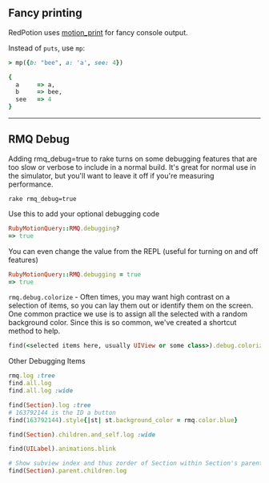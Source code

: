 ## Fancy printing

RedPotion uses [motion_print](https://github.com/OTGApps/motion_print) for fancy console output.

Instead of `puts`, use `mp`:

```ruby
> mp({b: "bee", a: 'a', see: 4})

{
  a     => a,
  b     => bee,
  see   => 4
}
```
------

## RMQ Debug

Adding rmq_debug=true to rake turns on some debugging features that are too slow or verbose to include in a normal build.  It's great for normal use in the simulator, but you'll want to leave it off if you're measuring performance.

```
rake rmq_debug=true
```

Use this to add your optional debugging code
```ruby
RubyMotionQuery::RMQ.debugging?
=> true
```

You can even change the value from the REPL (useful for turning on and off features)
```ruby
RubyMotionQuery::RMQ.debugging = true
=> true
```

`rmq.debug.colorize` - Often times, you may want high contrast on a selection of items, so you can lay them out or identify them on the screen.  One common practice we use is to assign all the selected with a random background color.   Since this is so common, we've created a shortcut method to help.
```ruby
find(<selected items here, usually UIView or some class>).debug.colorize
```

Other Debugging Items
```ruby
rmq.log :tree
find.all.log
find.all.log :wide

find(Section).log :tree
# 163792144 is the ID a button
find(163792144).style{|st| st.background_color = rmq.color.blue}

find(Section).children.and_self.log :wide

find(UILabel).animations.blink

# Show subview index and thus zorder of Section within Section's parent
find(Section).parent.children.log
```
